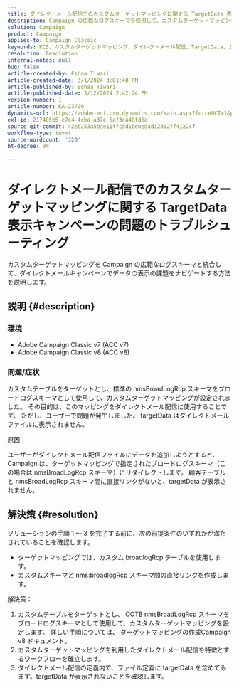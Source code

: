 ```yaml
---
title: ダイレクトメール配信でのカスタムターゲットマッピングに関する TargetData 表示キャンペーンの問題のトラブルシューティング
description: Campaign の広範なログスキーマを使用して、カスタムターゲットマッピングを使用したダイレクトメール配信でのデータ表示の問題のトラブルシューティング方法を確認します。
solution: Campaign
product: Campaign
applies-to: Campaign Classic
keywords: KCS、カスタムターゲットマッピング、ダイレクトメール配信、TargetData、カスタムテーブル、OOTB、ブロードログスキーマ、ワークフロー、リンク作成、キャンペーン、トラブルシューティング
resolution: Resolution
internal-notes: null
bug: false
article-created-by: Eshaa Tiwari
article-created-date: 3/1/2024 3:01:48 PM
article-published-by: Eshaa Tiwari
article-published-date: 3/12/2024 2:42:24 PM
version-number: 1
article-number: KA-23799
dynamics-url: https://adobe-ent.crm.dynamics.com/main.aspx?forceUCI=1&pagetype=entityrecord&etn=knowledgearticle&id=661aa79b-dcd7-ee11-9078-6045bd006b25
exl-id: 217485b5-e7e4-4cba-a37e-5af3ea48fd6a
source-git-commit: 42eb253a5bae11f7c5d1bd0edad323827f4122cf
workflow-type: tm+mt
source-wordcount: '320'
ht-degree: 0%

---
```


# ダイレクトメール配信でのカスタムターゲットマッピングに関する TargetData 表示キャンペーンの問題のトラブルシューティング


カスタムターゲットマッピングを Campaign の広範なログスキーマと統合して、ダイレクトメールキャンペーンでデータの表示の課題をナビゲートする方法を説明します。

## 説明 {#description}


### 環境

- Adobe Campaign Classic v7 (ACC v7)
- Adobe Campaign Classic v8 (ACC v8)


### 問題/症状

カスタムテーブルをターゲットとし、標準の nmsBroadLogRcp スキーマをブロードログスキーマとして使用して、カスタムターゲットマッピングが設定されました。 その目的は、このマッピングをダイレクトメール配信に使用することです。 ただし、ユーザーで問題が発生しました。 targetData はダイレクトメールファイルに表示されません。

原因：

ユーザーがダイレクトメール配信ファイルにデータを追加しようとすると、Campaign は、ターゲットマッピングで指定されたブロードログスキーマ（この場合は nmsBroadLogRcp スキーマ）にリダイレクトします。 顧客テーブルと nmsBroadLogRcp スキーマ間に直接リンクがないと、targetData が表示されません。


## 解決策 {#resolution}


ソリューションの手順 1 ～ 3 を完了する前に、次の前提条件のいずれかが満たされていることを確認します。

- ターゲットマッピングでは、カスタム broadlogRcp テーブルを使用します。
- カスタムスキーマと nms:broadlogRcp スキーマ間の直接リンクを作成します。


解決策：

1. カスタムテーブルをターゲットとし、 OOTB nmsBroadLogRcp スキーマをブロードログスキーマとして使用して、カスタムターゲットマッピングを設定します。 詳しい手順については、 [ターゲットマッピングの作成](https://experienceleague.adobe.com/docs/campaign/campaign-v8/audience/add-profiles/target-mappings.html?lang=en#::text=Browse%20to%20Administration%20%3E%20Campaign%20Management,%2C%20email%2C%20address%2C%20etc)Campaign v8 ドキュメント。
2. カスタムターゲットマッピングを利用したダイレクトメール配信を特徴とするワークフローを確立します。
3. ダイレクトメール配信の定義内で、ファイル定義に targetData を含めてみます。targetData が表示されないことを確認します。
